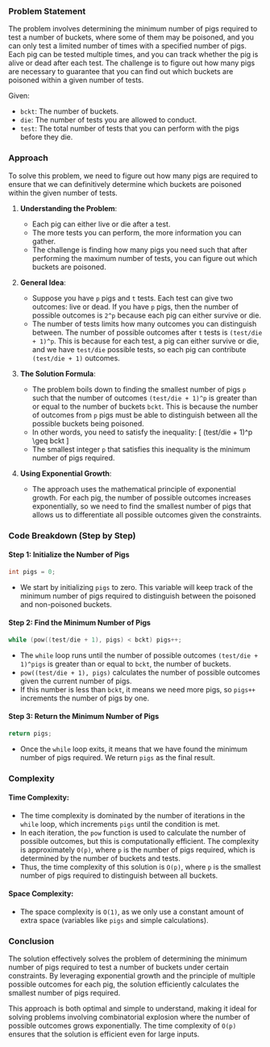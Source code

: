 ### Problem Statement

The problem involves determining the minimum number of pigs required to test a number of buckets, where some of them may be poisoned, and you can only test a limited number of times with a specified number of pigs. Each pig can be tested multiple times, and you can track whether the pig is alive or dead after each test. The challenge is to figure out how many pigs are necessary to guarantee that you can find out which buckets are poisoned within a given number of tests.

Given:
- `bckt`: The number of buckets.
- `die`: The number of tests you are allowed to conduct.
- `test`: The total number of tests that you can perform with the pigs before they die.

### Approach

To solve this problem, we need to figure out how many pigs are required to ensure that we can definitively determine which buckets are poisoned within the given number of tests.

1. **Understanding the Problem**: 
   - Each pig can either live or die after a test.
   - The more tests you can perform, the more information you can gather.
   - The challenge is finding how many pigs you need such that after performing the maximum number of tests, you can figure out which buckets are poisoned.

2. **General Idea**:
   - Suppose you have `p` pigs and `t` tests. Each test can give two outcomes: live or dead. If you have `p` pigs, then the number of possible outcomes is `2^p` because each pig can either survive or die.
   - The number of tests limits how many outcomes you can distinguish between. The number of possible outcomes after `t` tests is `(test/die + 1)^p`. This is because for each test, a pig can either survive or die, and we have `test/die` possible tests, so each pig can contribute `(test/die + 1)` outcomes.

3. **The Solution Formula**:
   - The problem boils down to finding the smallest number of pigs `p` such that the number of outcomes `(test/die + 1)^p` is greater than or equal to the number of buckets `bckt`. This is because the number of outcomes from `p` pigs must be able to distinguish between all the possible buckets being poisoned.
   - In other words, you need to satisfy the inequality:
     \[
     (test/die + 1)^p \geq bckt
     \]
   - The smallest integer `p` that satisfies this inequality is the minimum number of pigs required.

4. **Using Exponential Growth**:
   - The approach uses the mathematical principle of exponential growth. For each pig, the number of possible outcomes increases exponentially, so we need to find the smallest number of pigs that allows us to differentiate all possible outcomes given the constraints.

### Code Breakdown (Step by Step)

#### Step 1: Initialize the Number of Pigs

```cpp
int pigs = 0;
```

- We start by initializing `pigs` to zero. This variable will keep track of the minimum number of pigs required to distinguish between the poisoned and non-poisoned buckets.

#### Step 2: Find the Minimum Number of Pigs

```cpp
while (pow((test/die + 1), pigs) < bckt) pigs++;
```

- The `while` loop runs until the number of possible outcomes `(test/die + 1)^pigs` is greater than or equal to `bckt`, the number of buckets. 
- `pow((test/die + 1), pigs)` calculates the number of possible outcomes given the current number of pigs.
- If this number is less than `bckt`, it means we need more pigs, so `pigs++` increments the number of pigs by one.

#### Step 3: Return the Minimum Number of Pigs

```cpp
return pigs;
```

- Once the `while` loop exits, it means that we have found the minimum number of pigs required. We return `pigs` as the final result.

### Complexity

#### Time Complexity:
- The time complexity is dominated by the number of iterations in the `while` loop, which increments `pigs` until the condition is met.
- In each iteration, the `pow` function is used to calculate the number of possible outcomes, but this is computationally efficient. The complexity is approximately `O(p)`, where `p` is the number of pigs required, which is determined by the number of buckets and tests.
- Thus, the time complexity of this solution is `O(p)`, where `p` is the smallest number of pigs required to distinguish between all buckets.

#### Space Complexity:
- The space complexity is `O(1)`, as we only use a constant amount of extra space (variables like `pigs` and simple calculations).

### Conclusion

The solution effectively solves the problem of determining the minimum number of pigs required to test a number of buckets under certain constraints. By leveraging exponential growth and the principle of multiple possible outcomes for each pig, the solution efficiently calculates the smallest number of pigs required.

This approach is both optimal and simple to understand, making it ideal for solving problems involving combinatorial explosion where the number of possible outcomes grows exponentially. The time complexity of `O(p)` ensures that the solution is efficient even for large inputs.